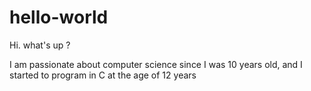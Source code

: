 # hello-world

Hi. what's up ?

I am passionate about computer science since I was 10 years old,
and I started to program in C at the age of 12 years
